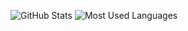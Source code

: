 ![GitHub Stats](https://github-readme-stats.vercel.app/api?username=andrewtavis&show_icons=true&theme=react)
![Most Used Languages](https://github-readme-stats.vercel.app/api/top-langs/?username=andrewtavis&theme=react&hide=Stata)
